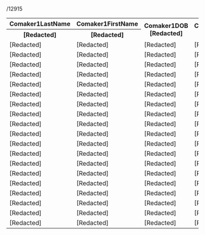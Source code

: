 /12915


<table>
<tr>
<th>Comaker1LastName</th>
<th>Comaker1FirstName</th>
<th rowspan="2">Comaker1DOB [Redacted]</th>
<th rowspan="2">Comaker1SSN [Redacted]</th>
<th rowspan="2">Comaker1Debtorrelationshiptype [Redacted]</th>
<th rowspan="2">Comaker2LastName [Redacted]</th>
</tr>
<tr>
<th>[Redacted]</th>
<th>[Redacted]</th>
</tr>
<tr>
<td>[Redacted]</td>
<td>[Redacted]</td>
<td>[Redacted]</td>
<td>[Redacted]</td>
<td>[Redacted]</td>
<td>[Redacted]</td>
</tr>
<tr>
<td>[Redacted]</td>
<td>[Redacted]</td>
<td>[Redacted]</td>
<td>[Redacted]</td>
<td>[Redacted]</td>
<td>[Redacted]</td>
</tr>
<tr>
<td>[Redacted]</td>
<td>[Redacted]</td>
<td>[Redacted]</td>
<td>[Redacted]</td>
<td>[Redacted]</td>
<td>[Redacted]</td>
</tr>
<tr>
<td>[Redacted]</td>
<td>[Redacted]</td>
<td>[Redacted]</td>
<td>[Redacted]</td>
<td>[Redacted]</td>
<td>[Redacted]</td>
</tr>
<tr>
<td>[Redacted]</td>
<td>[Redacted]</td>
<td>[Redacted]</td>
<td>[Redacted]</td>
<td>[Redacted]</td>
<td>[Redacted]</td>
</tr>
<tr>
<td>[Redacted]</td>
<td>[Redacted]</td>
<td>[Redacted]</td>
<td>[Redacted]</td>
<td>[Redacted]</td>
<td>[Redacted]</td>
</tr>
<tr>
<td>[Redacted]</td>
<td>[Redacted]</td>
<td>[Redacted]</td>
<td>[Redacted]</td>
<td>[Redacted]</td>
<td>[Redacted]</td>
</tr>
<tr>
<td>[Redacted]</td>
<td>[Redacted]</td>
<td>[Redacted]</td>
<td>[Redacted]</td>
<td>[Redacted]</td>
<td>[Redacted]</td>
</tr>
<tr>
<td>[Redacted]</td>
<td>[Redacted]</td>
<td>[Redacted]</td>
<td>[Redacted]</td>
<td>[Redacted]</td>
<td>[Redacted]</td>
</tr>
<tr>
<td>[Redacted]</td>
<td>[Redacted]</td>
<td>[Redacted]</td>
<td>[Redacted]</td>
<td>[Redacted]</td>
<td>[Redacted]</td>
</tr>
<tr>
<td>[Redacted]</td>
<td>[Redacted]</td>
<td>[Redacted]</td>
<td>[Redacted]</td>
<td>[Redacted]</td>
<td>[Redacted]</td>
</tr>
<tr>
<td>[Redacted]</td>
<td>[Redacted]</td>
<td>[Redacted]</td>
<td>[Redacted]</td>
<td>[Redacted]</td>
<td>[Redacted]</td>
</tr>
<tr>
<td>[Redacted]</td>
<td>[Redacted]</td>
<td>[Redacted]</td>
<td>[Redacted]</td>
<td>[Redacted]</td>
<td>[Redacted]</td>
</tr>
<tr>
<td>[Redacted]</td>
<td>[Redacted]</td>
<td>[Redacted]</td>
<td>[Redacted]</td>
<td>[Redacted]</td>
<td>[Redacted]</td>
</tr>
<tr>
<td>[Redacted]</td>
<td>[Redacted]</td>
<td>[Redacted]</td>
<td>[Redacted]</td>
<td>[Redacted]</td>
<td>[Redacted]</td>
</tr>
<tr>
<td>[Redacted]</td>
<td>[Redacted]</td>
<td>[Redacted]</td>
<td>[Redacted]</td>
<td>[Redacted]</td>
<td>[Redacted]</td>
</tr>
<tr>
<td>[Redacted]</td>
<td>[Redacted]</td>
<td>[Redacted]</td>
<td>[Redacted]</td>
<td>[Redacted]</td>
<td>[Redacted]</td>
</tr>
<tr>
<td>[Redacted]</td>
<td>[Redacted]</td>
<td>[Redacted]</td>
<td>[Redacted]</td>
<td>[Redacted]</td>
<td>[Redacted]</td>
</tr>
<tr>
<td>[Redacted]</td>
<td>[Redacted]</td>
<td>[Redacted]</td>
<td>[Redacted]</td>
<td>[Redacted]</td>
<td>[Redacted]</td>
</tr>
</table>


<!-- PageBreak -->

